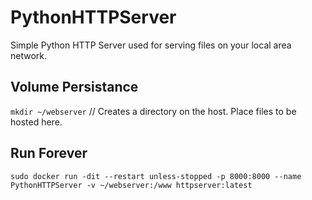 # PythonHTTPServer
Simple Python HTTP Server used for serving files on your local area network.

## Volume Persistance
`mkdir ~/webserver` // Creates a directory on the host. Place files to be hosted here.

## Run Forever
`sudo docker run -dit --restart unless-stopped -p 8000:8000 --name PythonHTTPServer -v ~/webserver:/www httpserver:latest`
